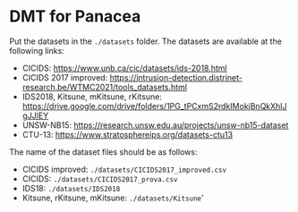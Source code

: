 # DMT for Panacea

Put the datasets in the `./datasets` folder. The datasets are available at the following links:

- CICIDS: https://www.unb.ca/cic/datasets/ids-2018.html
- CICIDS 2017 improved: https://intrusion-detection.distrinet-research.be/WTMC2021/tools_datasets.html
- IDS2018, Kitsune, mKitsune, rKitsune: https://drive.google.com/drive/folders/1PG_tPCxmS2rdkIMokjBnQkXhIJgJJlEY
- UNSW-NB15: https://research.unsw.edu.au/projects/unsw-nb15-dataset
- CTU-13: https://www.stratosphereips.org/datasets-ctu13

The name of the dataset files should be as follows:
- CICIDS improved: `./datasets/CICIDS2017_improved.csv`
- CICIDS: `./datasets/CICIDS2017_prova.csv`
- IDS18: `./datasets/IDS2018`
- Kitsune, rKitsune, mKitsune: `./datasets/Kitsune`'
